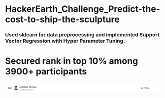 # HackerEarth_Challenge_Predict-the-cost-to-ship-the-sculpture

### Used sklearn for data preprocessing and implemented Support Vector Regression with Hyper Parameter Tuning. 

# Secured rank in top 10% among 3900+ participants

![Alt text](https://github.com/pathakanupam/HackerEarth_Challenge_Predict-the-cost-to-ship-the-sculpture/blob/main/Screenshot%202021-04-01%20003324.png "Title")
